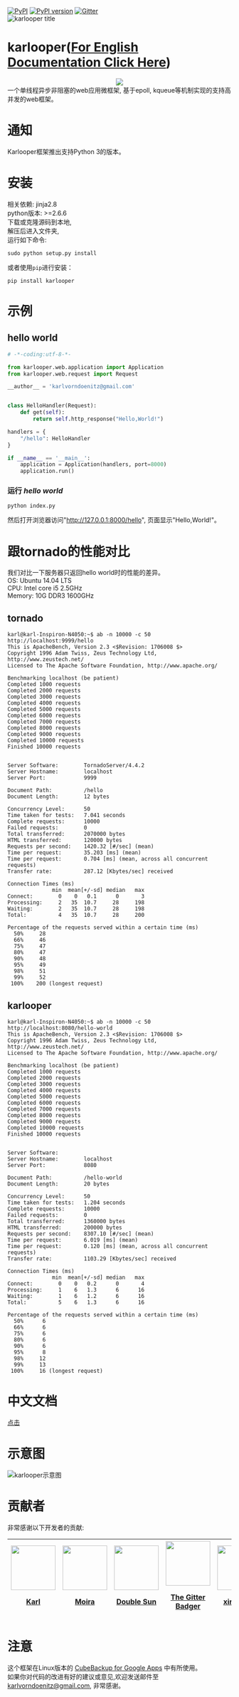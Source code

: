 [![PyPI](https://img.shields.io/pypi/v/karlooper.svg)](https://pypi.python.org/pypi/karlooper) [![PyPI version](https://img.shields.io/pypi/pyversions/karlooper.svg)](https://pypi.python.org/pypi/karlooper) [![Gitter](https://badges.gitter.im/Join%20Chat.svg)](https://gitter.im/karlooper/Lobby)  
![karlooper title](https://github.com/karldoenitz/karlooper/blob/master/documentations/images/karlooper_title.jpg "this is karlooper title")
# karlooper([For English Documentation Click Here](https://github.com/karldoenitz/karlooper/blob/master/README.md))
<div align="center"><image src="https://github.com/karldoenitz/karlooper/blob/master/documentations/images/logo.jpg?raw=true"/></div>
一个单线程异步非阻塞的web应用微框架,  
基于epoll, kqueue等机制实现的支持高并发的web框架。

# 通知
Karlooper框架推出支持Python 3的版本。

# 安装
相关依赖: jinja2.8  
python版本: >=2.6.6  
下载或克隆源码到本地,  
解压后进入文件夹,  
运行如下命令:  

    sudo python setup.py install  

或者使用```pip```进行安装：

    pip install karlooper

# 示例
## hello world
```python
# -*-coding:utf-8-*-

from karlooper.web.application import Application
from karlooper.web.request import Request

__author__ = 'karlvorndoenitz@gmail.com'


class HelloHandler(Request):
    def get(self):
        return self.http_response("Hello,World!")

handlers = {
    "/hello": HelloHandler
}

if __name__ == '__main__':
    application = Application(handlers, port=8000)
    application.run()

```
### 运行 _hello world_
    python index.py
然后打开浏览器访问"http://127.0.0.1:8000/hello", 页面显示"Hello,World!"。

# 跟tornado的性能对比
我们对比一下服务器只返回hello world时的性能的差异。  
OS: Ubuntu 14.04 LTS  
CPU: Intel core i5 2.5GHz  
Memory: 10G DDR3 1600GHz  
## tornado
```
karl@karl-Inspiron-N4050:~$ ab -n 10000 -c 50 http://localhost:9999/hello
This is ApacheBench, Version 2.3 <$Revision: 1706008 $>
Copyright 1996 Adam Twiss, Zeus Technology Ltd, http://www.zeustech.net/
Licensed to The Apache Software Foundation, http://www.apache.org/

Benchmarking localhost (be patient)
Completed 1000 requests
Completed 2000 requests
Completed 3000 requests
Completed 4000 requests
Completed 5000 requests
Completed 6000 requests
Completed 7000 requests
Completed 8000 requests
Completed 9000 requests
Completed 10000 requests
Finished 10000 requests


Server Software:        TornadoServer/4.4.2
Server Hostname:        localhost
Server Port:            9999

Document Path:          /hello
Document Length:        12 bytes

Concurrency Level:      50
Time taken for tests:   7.041 seconds
Complete requests:      10000
Failed requests:        0
Total transferred:      2070000 bytes
HTML transferred:       120000 bytes
Requests per second:    1420.32 [#/sec] (mean)
Time per request:       35.203 [ms] (mean)
Time per request:       0.704 [ms] (mean, across all concurrent requests)
Transfer rate:          287.12 [Kbytes/sec] received

Connection Times (ms)
              min  mean[+/-sd] median   max
Connect:        0    0   0.1      0       3
Processing:     2   35  10.7     28     198
Waiting:        2   35  10.7     28     198
Total:          4   35  10.7     28     200

Percentage of the requests served within a certain time (ms)
  50%     28
  66%     46
  75%     47
  80%     47
  90%     48
  95%     49
  98%     51
  99%     52
 100%    200 (longest request)
```
## karlooper
```
karl@karl-Inspiron-N4050:~$ ab -n 10000 -c 50 http://localhost:8080/hello-world
This is ApacheBench, Version 2.3 <$Revision: 1706008 $>
Copyright 1996 Adam Twiss, Zeus Technology Ltd, http://www.zeustech.net/
Licensed to The Apache Software Foundation, http://www.apache.org/

Benchmarking localhost (be patient)
Completed 1000 requests
Completed 2000 requests
Completed 3000 requests
Completed 4000 requests
Completed 5000 requests
Completed 6000 requests
Completed 7000 requests
Completed 8000 requests
Completed 9000 requests
Completed 10000 requests
Finished 10000 requests


Server Software:
Server Hostname:        localhost
Server Port:            8080

Document Path:          /hello-world
Document Length:        20 bytes

Concurrency Level:      50
Time taken for tests:   1.204 seconds
Complete requests:      10000
Failed requests:        0
Total transferred:      1360000 bytes
HTML transferred:       200000 bytes
Requests per second:    8307.10 [#/sec] (mean)
Time per request:       6.019 [ms] (mean)
Time per request:       0.120 [ms] (mean, across all concurrent requests)
Transfer rate:          1103.29 [Kbytes/sec] received

Connection Times (ms)
              min  mean[+/-sd] median   max
Connect:        0    0   0.2      0       4
Processing:     1    6   1.3      6      16
Waiting:        1    6   1.2      6      16
Total:          5    6   1.3      6      16

Percentage of the requests served within a certain time (ms)
  50%      6
  66%      6
  75%      6
  80%      6
  90%      6
  95%      8
  98%     12
  99%     13
 100%     16 (longest request)
```

# 中文文档
[点击](https://github.com/karldoenitz/karlooper/blob/master/documentations/文档.md)

# 示意图
![karlooper示意图](https://github.com/karldoenitz/karlooper/blob/master/documentations/images/karlooper_architecture_diagram.png "karlooper示意图")

# 贡献者
非常感谢以下开发者的贡献:  

| [<img src="https://avatars2.githubusercontent.com/u/7512821?s=460&v=4" width="100px;"/><br/><p>Karl</p>](https://github.com/karldoenitz) | [<img src="https://avatars3.githubusercontent.com/u/30079455?s=460&v=4" width="100px;"/><br/><p>Moira</p>](https://github.com/MoiraJune) | [<img src="https://avatars1.githubusercontent.com/u/12806543?s=460&v=4" width="100px;"/><br/><p>Double Sun</p>](https://github.com/ssundabao) | [<img src="https://avatars0.githubusercontent.com/u/8518239?s=460&v=4" width="100px;"/><br/><p>The Gitter Badger</p>](https://github.com/gitter-badger) | [<img src="https://avatars2.githubusercontent.com/u/19420173?s=460&v=4" width="100px;"/><br/><p>xinghang</p>](https://github.com/xinghanggogogo) | [<img src="https://avatars3.githubusercontent.com/u/10331114?s=460&v=4" width="100px;"/><br/><p>Mikoyan</p>](https://github.com/Ph0enixxx) | [<img src="https://avatars1.githubusercontent.com/u/3887383?s=460&v=4" width="100px;"/><br/><p>Jack Sun</p>](https://github.com/smallearth) |
| :--------: | :----------: | :-----------: | :-----------: | :-----------: | :-----------: | :-----------: |

# 注意
这个框架在Linux版本的 [CubeBackup for Google Apps](http://www.cubebackup.com) 中有所使用。   
如果你对代码的改进有好的建议或意见,欢迎发送邮件至 karlvorndoenitz@gmail.com, 非常感谢。   

